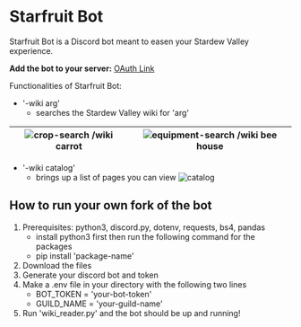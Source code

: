 # Starfruit Bot
Starfruit Bot is a Discord bot meant to easen your Stardew Valley experience.

**Add the bot to your server:** [OAuth Link](https://discord.com/oauth2/authorize?client_id=1232793127031672904)

Functionalities of Starfruit Bot:
- '-wiki arg'
  - searches the Stardew Valley wiki for 'arg'

| ![crop-search](https://github.com/kangheel/starfruit-bot/assets/27700068/fbb28832-9a6f-4405-b323-0802c935aa0a) /wiki carrot | ![equipment-search](https://media.discordapp.net/attachments/1184748696215224330/1233019287288021073/image.png?ex=662b9232&is=662a40b2&hm=a732d7e183377e086ee1cdea722046f59c06fdc8521393cddb6a687ae40e87f5&=&format=webp&quality=lossless) /wiki bee house|
| -- | -- |

- '-wiki catalog'
  - brings up a list of pages you can view
![catalog](https://cdn.discordapp.com/attachments/1184748696215224330/1233020153814319134/image.png?ex=662b9301&is=662a4181&hm=a79370af9f1748c2a12fc3175603de101f8f9f6928b57166b2143804a9e83b9b&)

## How to run your own fork of the bot
1. Prerequisites: python3, discord.py, dotenv, requests, bs4, pandas
   - install python3 first then run the following command for the packages
   - pip install 'package-name'
3. Download the files
4. Generate your discord bot and token
5. Make a .env file in your directory with the following two lines
   - BOT_TOKEN = 'your-bot-token'
   - GUILD_NAME = 'your-guild-name'
6. Run 'wiki_reader.py' and the bot should be up and running!
